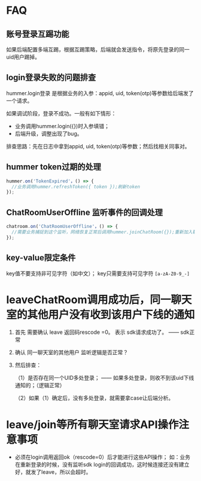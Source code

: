 # FAQ

## 账号登录互踢功能

如果后端配置多端互踢，根据互踢策略，后端就会发送指令，将原先登录的同一uid用户踢掉。

## login登录失败的问题排查
hummer.login登录 是根据业务的入参：appid, uid, token(otp)等参数给后端发了一个请求。

如果调试阶段，登录不成功。一般有如下情形：
* 业务调用hummer.login({})时入参填错；
* 后端升级，调整出现了bug。

排查思路：先在日志中拿到appid, uid, token(otp)等参数；然后找相关同事对。

## hummer token过期的处理

```javascript
hummer.on('TokenExpired'，() => {
  //业务调用hummer.refreshToken({ token });刷新token
});
```

## ChatRoomUserOffline 监听事件的回调处理

```javascript
chatroom.on('ChatRoomUserOffline'，() => {
  //需要业务捕捉到这个监听，网络恢复正常后调用hummer.joinChatRoom({});重新加入聊天室才能继续收这个聊天室的消息
});
```

## key-value限定条件
key值不要支持非可见字符（如中文）； key只需要支持可见字符
`[a-zA-Z0-9_-]`

# leaveChatRoom调用成功后，同一聊天室的其他用户没有收到该用户下线的通知

1. 首先 需要确认 leave 返回码rescode =0。 表示 sdk请求成功了。 —— sdk正常

1.  确认 同一聊天室的其他用户 监听逻辑是否正常？

1. 然后排查：

    （1）是否存在同一个UID多处登录；
        —— 如果多处登录，则收不到该uid下线通知的；（逻辑正常）

    （2）如果（1）确定后，没有多处登录，就需要拿case让后端分析。
    
# leave/join等所有聊天室请求API操作注意事项

* 必须在login调用返回ok（rescode=0）后才能进行这些API操作；
    如：业务在重新登录的时候，没有监听sdk login的回调成功，这时候连接还没有建立好，就发了leave，所以会超时。
